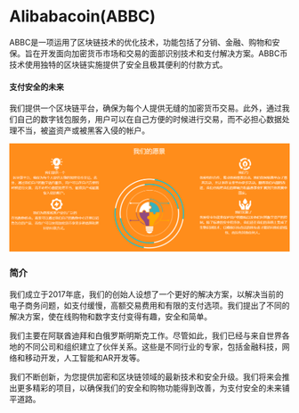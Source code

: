 # 

# Alibabacoin(ABBC)

ABBC是一项运用了区块链技术的优化技术，功能包括了分销、金融、购物和安保。旨在开发面向加密货币市场和交易的面部识别技术和支付解决方案。ABBC币技术使用独特的区块链实施提供了安全且极其便利的付款方式。

#### 支付安全的未来

我们提供一个区块链平台，确保为每个人提供无缝的加密货币交易。此外，通过我们自己的数字钱包服务，用户可以在自己方便的时候进行交易，而不必担心数据处理不当，被盗资产或被黑客入侵的帐户。

![36](36.png)

### 简介

我们成立于2017年底，我们的创始人设想了一个更好的解决方案，以解决当前的电子商务问题，如支付缓慢，高额交易费用和有限的支付选项。我们提出了不同的解决方案，使在线购物和数字支付变得有趣，安全和简单。

我们主要在阿联酋迪拜和白俄罗斯明斯克工作。尽管如此，我们已经与来自世界各地的不同公司和组织建立了伙伴关系。这些是不同行业的专家，包括金融科技，网络和移动开发，人工智能和AR开发等。

我们不断创新，为您提供加密和区块链领域的最新技术和安全升级。我们将来会推出更多精彩的项目，以确保我们的安全和购物功能得到改善，为支付安全的未来铺平道路。



